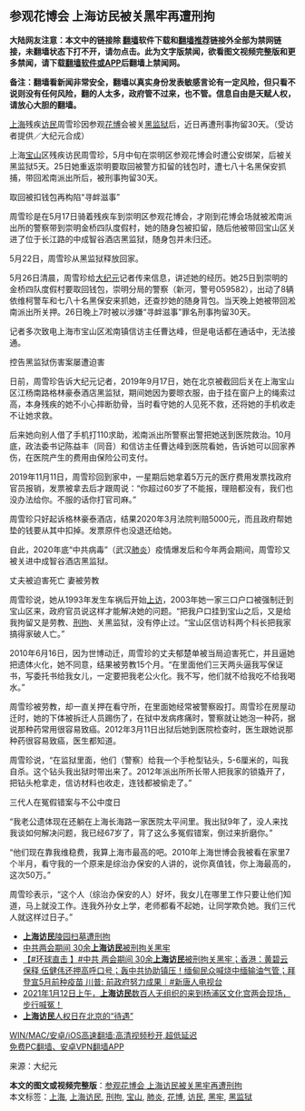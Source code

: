 <h2>参观花博会 上海访民被关黑牢再遭刑拘</h2> <p class="notice"><b>大陆网友注意：本文中的链接除 <a href="https://github.com/bannedbook/fanqiang" >翻墙</a>软件下载和<a href="https://github.com/killgcd/justmysocks/blob/master/README.md">翻墙推荐</a>链接外全部为禁网链接，未翻墙状态下打不开，请勿点击。此为文字版禁闻，欲看图文视频完整版和更多禁闻，请下载<a href="https://github.com/bannedbook/fanqiang">翻墙软件或APP</a>后翻墙上禁闻网。</p><p>备注：翻墙看新闻非常安全，翻墙以真实身份发表敏感言论有一定风险，但只看不说则没有任何风险，翻的人太多，政府管不过来，也不管。信息自由是天赋人权，请放心大胆的翻墙。</b></p>  <div class="entry"> <p id="conimg"><a href="https://www.bannedbook.org/bnews/tag/%e4%b8%8a%e6%b5%b7/" class="st_tag internal_tag" rel="tag" title="标签 上海 下的日志">上海</a>残疾<a href="https://www.bannedbook.org/bnews/tag/%e8%ae%bf%e6%b0%91/" class="st_tag internal_tag" rel="tag" title="标签 访民 下的日志">访民</a>周雪珍因参观<a href="https://www.bannedbook.org/bnews/tag/%E8%8A%B1%E5%8D%9A/" class="st_tag internal_tag" rel="tag" title="标签 花博 下的日志">花博</a>会被关<a href="https://www.bannedbook.org/bnews/tag/%e9%bb%91%e7%9b%91%e7%8b%b1/" class="st_tag internal_tag" rel="tag" title="标签 黑监狱 下的日志">黑监狱</a>后，近日再遭刑事拘留30天。（受访者提供／大纪元合成）</p> <p>上海<a href="https://www.bannedbook.org/bnews/tag/%E5%AE%9D%E5%B1%B1/" class="st_tag internal_tag" rel="tag" title="标签 宝山 下的日志">宝山</a>区残疾访民周雪珍，5月中旬在崇明区参观花博会时遭公安绑架，后被关黑监狱5天。25日她重返崇明要取回被警方扣留的钱包时，遭七八十名黑保安抓捕，带回淞南派出所后，被刑事拘留30天。</p> <p>取回被扣钱包再构陷“寻衅滋事”</p> <p>周雪珍是在5月17日骑着残疾车到崇明区参观花博会，才刚到花博会场就被淞南派出所的警察带到崇明金桥四队度假村，她的随身包被扣留，随后他被带回宝山区关进了位于长江路的中成智谷酒店黑监狱，随身包并未归还。</p> <p>5月22日，周雪珍从黑监狱释放回家。</p> <p>5月26日清晨，周雪珍给<span class='wp_keywordlink_affiliate'><a href="http://www.epochtimes.com/" title="大纪元" target="_blank">大纪元</a></span>记者传来信息，讲述她的经历。她25日到崇明的金桥四队度假村要取回钱包，崇明分局的警察（新河，警号059582），出动了8辆依维柯警车和七八十名黑保安来抓她，还查抄她的随身背包。当天晚上她被带回淞南派出所关押。26日晚上7时被以涉嫌“寻衅滋事”罪名刑事拘留30天。</p>  <p>记者多次致电上海市宝山区淞南镇信访主任曹达峰，但是电话都在通话中，无法接通。</p> <p>控告黑监狱伤害案屡遭迫害</p> <p>日前，周雪珍告诉大纪元记者，2019年9月17日，她在北京被截回后关在上海宝山区江杨南路格林豪泰酒店黑监狱，期间她因为要晾衣服，由于挂在窗户上的绳索过高，本身残疾的她不小心摔断肋骨，当时看守她的人见死不救，还将她的手机收走不让她求救。</p> <p>后来她向别人借了手机打110求助，淞南派出所警察出警把她送到医院救治。10月底，政法委书记陈益丰（同音）和信访主任曹达峰到医院看她，告诉她可以回家养伤，在医院产生的费用由保险公司支付。</p> <p>2019年11月11日，周雪珍回到家中，一星期后她拿着5万元的医疗费用发票找政府官员报销，发票被拿去后才跟周说：“你超过60岁了不能报，理赔都没有，我们也没办法给你。不服的话你打官司麻。”</p> <p>周雪珍只好起诉格林豪泰酒店，结果2020年3月法院判赔5000元，而且政府帮她垫的钱要从其中扣掉。发票原件也没退还给她。</p>  <p>自此，2020年底“中共病毒”（武汉<a href="https://www.bannedbook.org/bnews/tag/%e8%82%ba%e7%82%8e/" class="st_tag internal_tag" rel="tag" title="标签 肺炎 下的日志">肺炎</a>）疫情爆发后和今年两会期间，周雪珍又被关进中成智谷酒店黑监狱。</p> <p>丈夫被迫害死亡 妻被劳教</p> <p>周雪珍说，她从1993年发生车祸后开始<span class='wp_keywordlink_affiliate'><a href="https://www.bannedbook.org/bnews/weiquan/" title="上访" target="_blank">上访</a></span>，2003年她一家三口户口被强制迁到宝山区来，政府官员说这样才能解决她的问题。“把我户口挂到宝山之后，又是给我拘留又是劳教、<a href="https://www.bannedbook.org/bnews/tag/%E5%88%91%E6%8B%98/" class="st_tag internal_tag" rel="tag" title="标签 刑拘 下的日志">刑拘</a>、关黑监狱，没有停止过。“宝山区信访科两个科长把我家搞得家破人亡。”</p> <p>2010年6月16日，因为世博动迁，周雪珍的丈夫郁楚单被当局迫害死亡，并且逼她把遗体火化，她不同意，结果被劳教15个月。“在里面他们三天两头逼我写保证书，写委托书给我女儿，一定要把我老公火化。我不写，他们就不给我吃不给我喝水。”</p> <p>周雪珍被劳教，却一直关押在看守所，在里面她经常被警察殴打。周雪珍在房屋动迁时，她的下体被拆迁人员踢伤了，在狱中发病疼痛时，警察就让她泡一种药，据说那种药常用很容易致癌。2012年3月11日出狱后她到医院检查时，医生跟她说那种药很容易致癌，医生都知道。</p> <p>周雪珍说，“在监狱里面，他们（警察）给我一个手枪型钻头，5-6厘米的，叫我自杀。这个钻头我出狱时带出来了。2012年派出所所长带人把我家的锁撬开了，把钻头枪拿走，信访材料也收走，连钱都被偷走了。”</p>  <p>三代人在冤假错案与不公中度日</p> <p>“我老公遗体现在还躺在上海长海路一家医院太平间里。我出狱9年了，没人来找我谈如何解决问题，我已经67岁了，背了这么多冤假错案，倒过来折磨你。”</p> <p>“他们现在靠我维稳费，我算上海市最高的吧。2010年上海世博会我被看在家里7个半月，看守我的一个原来是综治办保安的人讲的，说你真值钱，你上海最高的，这次50万。”</p> <p>周雪珍表示，“这个人（综治办保安的人）好坏，我女儿在哪里工作只要让他们知道，马上就没工作。连我外孙女上学，老师都看不起她，让同学欺负她。我们三代人就这样过日子。”</p> <ul class='op-related-articles' title='相关阅读'> <li><a href='https://www.bannedbook.org/bnews/renquan/20210404/1519629.html' target='_blank'><b>上海访民</b>陵园扫墓遭刑拘</a></li> <li><a href='https://www.bannedbook.org/bnews/taiwannews/20210313/1503802.html' target='_blank'>中共两会期间 30余<b>上海访民</b>被刑拘关黑牢</a></li> <li><a href='https://www.bannedbook.org/bnews/bannedvideo/20210312/1503709.html' target='_blank'>【#环球直击 】#中共 两会期间 30余<b>上海访民</b>被刑拘关黑牢；香港：黄碧云保释 伍健伟还押高呼口号；轰中共协助镇压！缅甸民众喊烧中缅输油气管；拜登宣5月前种疫苗 川普: 前政府努力成果｜#新唐人电视台</a></li> <li><a href='https://www.bannedbook.org/bnews/bannedvideo/20210113/1466739.html' target='_blank'>2021年1月12日上午，<b>上海访民</b>数百人无组织的来到杨浦区文化宫两会现场，步行喊冤！</a></li> <li><a href='https://www.bannedbook.org/bnews/renquan/20201212/1446456.html' target='_blank'><b>上海访民</b>人权日在北京的“待遇”</a></li> </ul> <p class="texttj"> <a href="https://github.com/bannedbook/fanqiang/wiki/V2ray%E6%9C%BA%E5%9C%BA" target="_blank">WIN/MAC/安卓/iOS高速翻墙:高清视频秒开,超低延迟</a><br/> <a href="https://github.com/bannedbook/fanqiang/wiki/%E7%A6%81%E9%97%BB%E7%BD%91%E5%AE%89%E5%8D%93%E7%BF%BB%E5%A2%99%E6%96%B0%E9%97%BBAPP" target="_blank">免费PC翻墙、安卓VPN翻墙APP</a></p><p> 来源：大纪元 </p> <a name='sharetosocial'></a>       <div><b>本文的图文或视频完整版</b>：<a href='https://www.bannedbook.org/bnews/cbnews/20210528/1555470.html'>参观花博会 上海访民被关黑牢再遭刑拘</a></div>  </div><!--END ENTRY--> <div class="postfooter"> <div>本文标签：<a href="https://www.bannedbook.org/bnews/tag/%e4%b8%8a%e6%b5%b7/" rel="tag">上海</a>, <a href="https://www.bannedbook.org/bnews/tag/%e4%b8%8a%e6%b5%b7%e8%ae%bf%e6%b0%91/" rel="tag">上海访民</a>, <a href="https://www.bannedbook.org/bnews/tag/%E5%88%91%E6%8B%98/" rel="tag">刑拘</a>, <a href="https://www.bannedbook.org/bnews/tag/%E5%AE%9D%E5%B1%B1/" rel="tag">宝山</a>, <a href="https://www.bannedbook.org/bnews/tag/%e8%82%ba%e7%82%8e/" rel="tag">肺炎</a>, <a href="https://www.bannedbook.org/bnews/tag/%E8%8A%B1%E5%8D%9A/" rel="tag">花博</a>, <a href="https://www.bannedbook.org/bnews/tag/%e8%ae%bf%e6%b0%91/" rel="tag">访民</a>, <a href="https://www.bannedbook.org/bnews/tag/%E9%BB%91%E7%89%A2/" rel="tag">黑牢</a>, <a href="https://www.bannedbook.org/bnews/tag/%e9%bb%91%e7%9b%91%e7%8b%b1/" rel="tag">黑监狱</a></div>  </div><!--END POSTFOOTER--> 